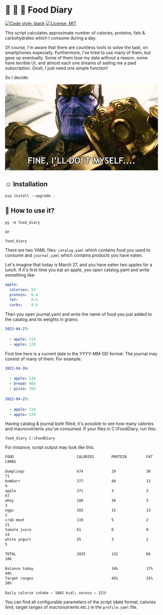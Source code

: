 # 🍞 🍏 🥩 Food Diary

[![Code style: black](https://img.shields.io/badge/code%20style-black-000000.svg)](https://github.com/psf/black) [![License: MIT](https://img.shields.io/badge/License-MIT-yellow.svg)](https://opensource.org/licenses/MIT)

This script calculates approximate number of calories, proteins, fats & carbohydrates which I consume during a day. 

Of course, I'm aware that there are countless tools to solve the task, on smartphones especially. Furthermore, I've tried to use many of them, but gave up eventually. Some of them lose my data without a reason, some have terrible UI, and almost each one dreams of selling me a paid subscription. Gosh, I just need one simple function!

So I decide:

![Fine, I'll do it myself](tanos.png)

## ☺ Installation

```
pip install --upgrade . 
```

## 🤔 How to use it? 

```commandline
py -m food_diary
```

or

```commandline
food_diary
```

There are two YAML files: `catalog.yaml` which contains food you used to consume and `journal.yaml` which contains products you have eaten.

Let's imagine that today is March 27, and you have eaten two apples for a lunch. If it's first time you eat an apple, you open catalog.yaml and write something like:  

```yaml
apple: 
  calories: 54
  protein:  0.4
  fat:      0.4
  carbs:    9.8
```

Then you open journal.yaml and write the name of food you just added to the catalog and its weights in grams:

```yaml
2022-04-27:

  - apple: 114
  - apple: 129
```

First line here is a current date in the YYYY-MM-DD format. The journal may consist of many of them. For example:

```yaml
2022-04-26:
  
  - apple: 120  
  - bread: 403
  - pizza: 356

2022-04-27:

  - apple: 114
  - apple: 129
```

Having catalog & journal both filled, it's possible to see how many calories and macronutrients you've consumed. If your files in C:\FoodDiary, run this:

```
food_diary C:\FoodDiary
```

For instance, script output may look like this:

```
FOOD                             CALORIES        PROTEIN         FAT             CARBS          

dumplings                        674             29              30              71             
bombarr                          377             40              13              4              
apple                            371             3               3               67             
whey                             186             36              3               3              
eggs                             182             15              13              1              
crab meat                        119             5               2               21             
tomato juice                     61              0               0               14             
white yogurt                     55              3               2               5              

TOTAL                            2025            131             66              186            

Balance today                                    34%             17%             49%            
Target ranges                                    45%             25%             30%            

Daily calorie intake — 1802 kcal; excess — 223!
```

You can find all configurable parameters of the script (date format, calories limit, target ranges of macronutrients etc.) in the `profile.yaml` file.
